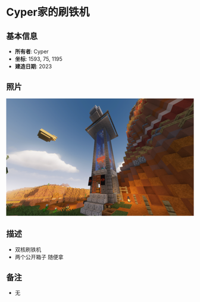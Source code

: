 # Cyper家的刷铁机

## 基本信息
- **所有者**: Cyper
- **坐标**: 1593, 75, 1195
- **建造日期**: 2023

## 照片
![建筑照片](/Pictures/CYPERIronFarm.png)

## 描述
- 双核刷铁机
- 两个公开箱子 随便拿

## 备注
- 无 